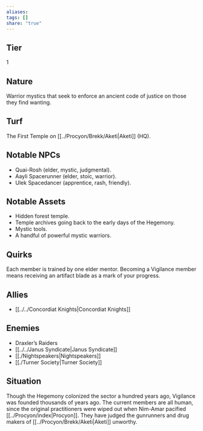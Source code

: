 ```yaml
---
aliases: 
tags: []
share: "true"
---
```

## Tier
1

## Nature
Warrior mystics that seek to enforce an ancient code of justice on those they find wanting.

## Turf
The First Temple on [[../Procyon/Brekk/Aketi|Aketi]] (HQ).

## Notable NPCs
- Quai-Rosh (elder, mystic, judgmental).
- Aayli Spacerunner (elder, stoic, warrior).
- Ulek Spacedancer (apprentice, rash, friendly).

## Notable Assets
- Hidden forest temple.
- Temple archives going back to the early days of the Hegemony.
- Mystic tools.
- A handful of powerful mystic warriors.

## Quirks
Each member is trained by one elder mentor. Becoming a Vigilance member means receiving an artifact blade as a mark of your progress.

## Allies
- [[../../Concordiat Knights|Concordiat Knights]]

## Enemies
- Draxler’s Raiders
- [[../../Janus Syndicate|Janus Syndicate]]
- [[./Nightspeakers|Nightspeakers]]
- [[./Turner Society|Turner Society]]

## Situation
Though the Hegemony colonized the sector a hundred years ago, Vigilance was founded thousands of years ago. The current members are all human, since the original practitioners were wiped out when Nim-Amar pacified [[../Procyon/index|Procyon]]. They have judged the gunrunners and drug makers of [[../Procyon/Brekk/Aketi|Aketi]] unworthy.
